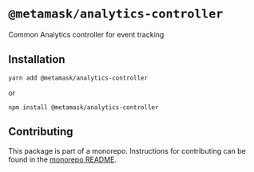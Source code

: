 # `@metamask/analytics-controller`

Common Analytics controller for event tracking

## Installation

`yarn add @metamask/analytics-controller`

or

`npm install @metamask/analytics-controller`

## Contributing

This package is part of a monorepo. Instructions for contributing can be found in the [monorepo README](https://github.com/MetaMask/core#readme).
